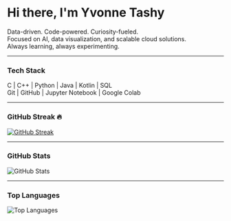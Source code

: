 # Hi there, I'm Yvonne Tashy

Data-driven. Code-powered. Curiosity-fueled.  
Focused on AI, data visualization, and scalable cloud solutions.  
Always learning, always experimenting.  

---

### Tech Stack
C | C++ | Python | Java | Kotlin | SQL  
Git | GitHub | Jupyter Notebook | Google Colab

---

### GitHub Streak  🔥
[![GitHub Streak](https://streak-stats.demolab.com/?user=DenverCoder1)](https://git.io/streak-stats)

---

### GitHub Stats  
![GitHub Stats](https://github-readme-stats.vercel.app/api?username=Yvonne-Tashy&show_icons=true&theme=tokyonight)

---

### Top Languages  
![Top Languages](https://github-readme-stats.vercel.app/api/top-langs/?username=Yvonne-Tashy&layout=compact&theme=tokyonight)

<!--
**Yvonne-Tashy/Yvonne-Tashy** is a ✨ _special_ ✨ repository because its `README.md` (this file) appears on your GitHub profile.

Here are some ideas to get you started:

- 🔭 I’m currently working on ...
- 🌱 I’m currently learning ...
- 👯 I’m looking to collaborate on ...
- 🤔 I’m looking for help with ...
- 💬 Ask me about ...
- 📫 How to reach me: ...
- 😄 Pronouns: ...
- ⚡ Fun fact: ...
-->
